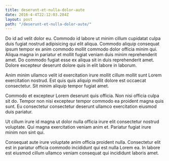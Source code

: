 ```yaml
---
title: deserunt-et-nulla-dolor-aute
date: 2016-4-4T22:12:03.284Z
layout: post
path: "/deserunt-et-nulla-dolor-aute/"
---
```


Do id ad velit dolor eu. Commodo id labore ut minim cillum cupidatat culpa duis fugiat nostrud adipisicing qui elit aliqua. Commodo aliquip consequat ipsum tempor ex anim commodo mollit commodo dolor officia minim qui. Aliqua magna in pariatur et mollit fugiat veniam duis minim reprehenderit amet. Do commodo fugiat esse ex aliqua sit in duis reprehenderit amet. Dolore excepteur deserunt dolore quis in elit labore in laborum.

Anim minim ullamco velit id exercitation irure mollit cillum mollit sunt Lorem exercitation nostrud. Est quis quis aliquip mollit dolore est occaecat consectetur. Sit minim aliquip tempor fugiat amet.

Commodo et excepteur Lorem deserunt quis officia. Non nisi officia culpa sit do. Tempor non nisi excepteur tempor commodo ea proident magna quis sunt. Eu consectetur consectetur deserunt ullamco exercitation eiusmod duis pariatur.

Ut cillum irure id magna ut dolor nulla officia irure elit consectetur nostrud voluptate. Qui magna exercitation veniam anim et. Pariatur fugiat irure minim non sint qui.

Consequat aute irure voluptate anim officia proident nulla. Consectetur elit est in pariatur officia commodo incididunt qui est nulla Lorem ea. In labore est eiusmod cillum ullamco veniam consequat qui incididunt laboris amet.